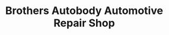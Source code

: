 ---
title: "Brothers Autobody Automotive Repair Shop"
url: /city-of-langley/brothers-autobody-automotive-repair-shop/
shop: car repair
---